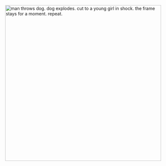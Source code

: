 <img src="https://github.com/heatblayze/heatblayze/assets/10677646/10368d43-9edd-4234-9462-b05b4f9978fc" alt="man throws dog. dog explodes. cut to a young girl in shock. the frame stays for a moment. repeat." width="500"/>
